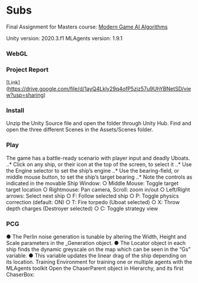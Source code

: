 # Subs

Final Assignment for Masters course: [Modern Game AI Algorithms](https://studiegids.universiteitleiden.nl/courses/98799/modern-game-ai-algorithms)

Unity version: 2020.3.f1
MLAgents version: 1.9.1


### WebGL

### Project Report
[Link] (https://drive.google.com/file/d/1ayQ4Lkly29q4ofP5zjz57u9UhYBNetSD/view?usp=sharing)

### Install
Unzip the Unity Source file and open the folder through Unity Hub.
Find and open the three different Scenes in the Assets/Scenes folder.


### Play
The game has a battle-ready scenario with player input and deadly Uboats.
..* Click on any ship, or their icon at the top of the screen, to select it
..* Use the Engine selector to set the ship’s engine
..* Use the bearing-field, or middle mouse button, to set the ship’s target bearing
..* Note the controls as indicated in the movable Ship Window:
○ Middle Mouse: Toggle target target location
○ Rightmouse: Pan camera, Scroll: zoom in/out
○ Left/Right arrows: Select next ship
○ F: Follow selected ship
○ P: Toggle physics correction (default: ON)
○ T: Fire torpedo (Uboat selected)
○ X: Throw depth charges (Destroyer selected)
○ C: Toggle strategy view


### PCG

● The Perlin noise generation is tunable by altering the Width, Height and Scale
parameters in the _Generation object.
● The Locator object in each ship finds the dynamic greyscale on the map which can
be seen in the “Gs” variable.
● This variable updates the linear drag of the ship depending on its location.
Training
Environment for training one or multiple agents with the MLAgents toolkit
Open the ChaserParent object in Hierarchy, and its first ChaserBox:
